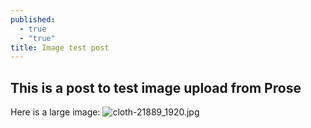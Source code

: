 ```yaml
---
published: 
  - true
  - "true"
title: Image test post
---
```


## This is a post to test image upload from Prose

Here is a large image:
![cloth-21889_1920.jpg]({{site.baseurl}}/images/cloth-21889_1920.jpg)

